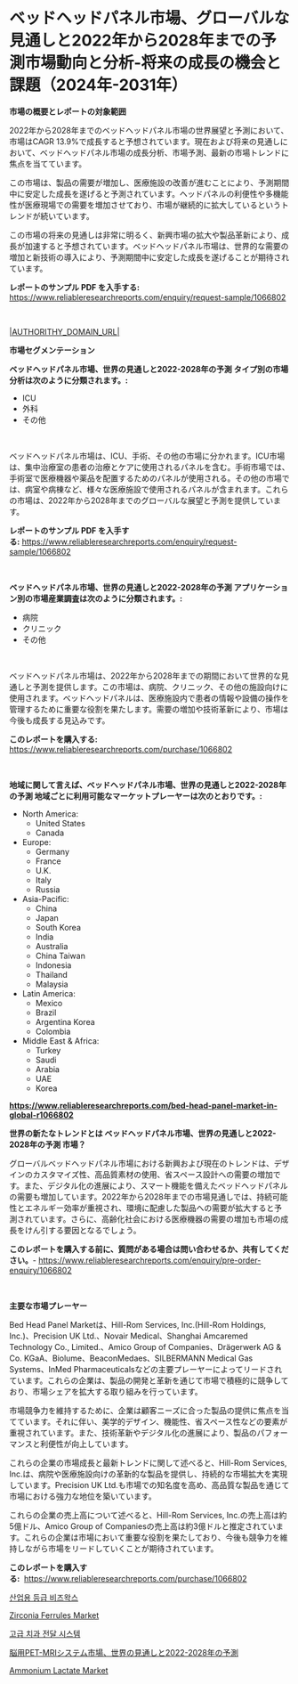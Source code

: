 <p><h1>ベッドヘッドパネル市場、グローバルな見通しと2022年から2028年までの予測市場動向と分析-将来の成長の機会と課題（2024年-2031年）</h1></p><p><strong>市場の概要とレポートの対象範囲</strong></p>
<p><p>2022年から2028年までのベッドヘッドパネル市場の世界展望と予測において、市場はCAGR 13.9%で成長すると予想されています。現在および将来の見通しにおいて、ベッドヘッドパネル市場の成長分析、市場予測、最新の市場トレンドに焦点を当てています。</p><p>この市場は、製品の需要が増加し、医療施設の改善が進むことにより、予測期間中に安定した成長を遂げると予測されています。ヘッドパネルの利便性や多機能性が医療現場での需要を増加させており、市場が継続的に拡大しているというトレンドが続いています。</p><p>この市場の将来の見通しは非常に明るく、新興市場の拡大や製品革新により、成長が加速すると予想されています。ベッドヘッドパネル市場は、世界的な需要の増加と新技術の導入により、予測期間中に安定した成長を遂げることが期待されています。</p></p>
<p><strong>レポートのサンプル PDF を入手する:</strong> <a href="https://www.reliableresearchreports.com/enquiry/request-sample/1066802">https://www.reliableresearchreports.com/enquiry/request-sample/1066802</a></p>
<p>&nbsp;</p>
<p><a href="|AUTHORITHY_DOMAIN_URL|">|AUTHORITHY_DOMAIN_URL|</a></p>
<p><strong>市場セグメンテーション</strong></p>
<p><strong>ベッドヘッドパネル市場、世界の見通しと2022-2028年の予測 タイプ別の市場分析は次のように分類されます。:</strong></p>
<p><ul><li>ICU</li><li>外科</li><li>その他</li></ul></p>
<p>&nbsp;</p>
<p><p>ベッドヘッドパネル市場は、ICU、手術、その他の市場に分かれます。ICU市場は、集中治療室の患者の治療とケアに使用されるパネルを含む。手術市場では、手術室で医療機器や薬品を配置するためのパネルが使用される。その他の市場では、病室や病棟など、様々な医療施設で使用されるパネルが含まれます。これらの市場は、2022年から2028年までのグローバルな展望と予測を提供しています。</p></p>
<p><strong>レポートのサンプル PDF を入手する:</strong>&nbsp;<a href="https://www.reliableresearchreports.com/enquiry/request-sample/1066802">https://www.reliableresearchreports.com/enquiry/request-sample/1066802</a></p>
<p>&nbsp;</p>
<p><strong> ベッドヘッドパネル市場、世界の見通しと2022-2028年の予測 アプリケーション別の市場産業調査は次のように分類されます。:</strong></p>
<p><ul><li>病院</li><li>クリニック</li><li>その他</li></ul></p>
<p>&nbsp;</p>
<p><p>ベッドヘッドパネル市場は、2022年から2028年までの期間において世界的な見通しと予測を提供します。この市場は、病院、クリニック、その他の施設向けに使用されます。ベッドヘッドパネルは、医療施設内で患者の情報や設備の操作を管理するために重要な役割を果たします。需要の増加や技術革新により、市場は今後も成長する見込みです。</p></p>
<p><strong>このレポートを購入する:</strong>&nbsp; <a href="https://www.reliableresearchreports.com/purchase/1066802">https://www.reliableresearchreports.com/purchase/1066802</a></p>
<p>&nbsp;</p>
<p><strong>地域に関して言えば、ベッドヘッドパネル市場、世界の見通しと2022-2028年の予測 地域ごとに利用可能なマーケットプレーヤーは次のとおりです。:</strong></p>
<p><ul>
    <li>
        North America:
        <ul>
            <li>United States</li>
            <li>Canada</li>
        </ul>
    </li>
    <li>
        Europe:
        <ul>
            <li>Germany</li>
            <li>France</li>
            <li>U.K.</li>
            <li>Italy</li>
            <li>Russia</li>
        </ul>
    </li>
    <li>
        Asia-Pacific:
        <ul>
            <li>China</li>
            <li>Japan</li>
            <li>South Korea</li>
            <li>India</li>
            <li>Australia</li>
            <li>China Taiwan</li>
            <li>Indonesia</li>
            <li>Thailand</li>
            <li>Malaysia</li>
        </ul>
    </li>
    <li>
        Latin America:
        <ul>
            <li>Mexico</li>
            <li>Brazil</li>
            <li>Argentina Korea</li>
            <li>Colombia</li>
        </ul>
    </li>
    <li>
        Middle East & Africa:
        <ul>
            <li>Turkey</li>
            <li>Saudi</li>
            <li>Arabia</li>
            <li>UAE</li>
            <li>Korea</li>
        </ul>
    </li>
    </ul></p>
<p><strong><a href="https://www.reliableresearchreports.com/bed-head-panel-market-in-global-r1066802">https://www.reliableresearchreports.com/bed-head-panel-market-in-global-r1066802</a></strong>&nbsp;</p>
<p><strong>世界の新たなトレンドとは ベッドヘッドパネル市場、世界の見通しと2022-2028年の予測 市場？</strong></p>
<p><p>グローバルベッドヘッドパネル市場における新興および現在のトレンドは、デザインのカスタマイズ性、高品質素材の使用、省スペース設計への需要の増加です。また、デジタル化の進展により、スマート機能を備えたベッドヘッドパネルの需要も増加しています。2022年から2028年までの市場見通しでは、持続可能性とエネルギー効率が重視され、環境に配慮した製品への需要が拡大すると予測されています。さらに、高齢化社会における医療機器の需要の増加も市場の成長をけん引する要因となるでしょう。</p></p>
<p><strong>このレポートを購入する前に、質問がある場合は問い合わせるか、共有してください。</strong>- <a href="https://www.reliableresearchreports.com/enquiry/pre-order-enquiry/1066802">https://www.reliableresearchreports.com/enquiry/pre-order-enquiry/1066802</a></p>
<p>&nbsp;</p>
<p><strong>主要な市場プレーヤー</strong></p>
<p><p>Bed Head Panel Marketは、Hill-Rom Services, Inc.(Hill-Rom Holdings, Inc.)、Precision UK Ltd.、Novair Medical、Shanghai Amcaremed Technology Co., Limited.、Amico Group of Companies、Drägerwerk AG & Co. KGaA、Biolume、BeaconMedaes、SILBERMANN Medical Gas Systems、InMed Pharmaceuticalsなどの主要プレーヤーによってリードされています。これらの企業は、製品の開発と革新を通じて市場で積極的に競争しており、市場シェアを拡大する取り組みを行っています。</p><p>市場競争力を維持するために、企業は顧客ニーズに合った製品の提供に焦点を当てています。それに伴い、美学的デザイン、機能性、省スペース性などの要素が重視されています。また、技術革新やデジタル化の進展により、製品のパフォーマンスと利便性が向上しています。</p><p>これらの企業の市場成長と最新トレンドに関して述べると、Hill-Rom Services, Inc.は、病院や医療施設向けの革新的な製品を提供し、持続的な市場拡大を実現しています。Precision UK Ltd.も市場での知名度を高め、高品質な製品を通じて市場における強力な地位を築いています。</p><p>これらの企業の売上高について述べると、Hill-Rom Services, Inc.の売上高は約5億ドル、Amico Group of Companiesの売上高は約3億ドルと推定されています。これらの企業は市場において重要な役割を果たしており、今後も競争力を維持しながら市場をリードしていくことが期待されています。</p></p>
<p><strong>このレポートを購入する:</strong>&nbsp;&nbsp;<a href="https://www.reliableresearchreports.com/purchase/1066802">https://www.reliableresearchreports.com/purchase/1066802</a></p>
<p><p><a href="https://github.com/mithunmistry2258/Market-Research-Report-List-1/blob/main/4014584119559.md">산업용 등급 비즈왁스</a></p><p><a href="https://github.com/FassouRP/Market-Research-Report-List-5/blob/main/zirconia-ferrules-market.md">Zirconia Ferrules Market</a></p><p><a href="https://github.com/konokaryan/Market-Research-Report-List-1/blob/main/8525399119560.md">고급 치과 전달 시스템</a></p><p><a href="https://github.com/MosesSpinka1914/Market-Research-Report-List-2/blob/main/4613076131104.md">脳用PET-MRIシステム市場、世界の見通しと2022-2028年の予測</a></p><p><a href="https://github.com/rahu1506/Market-Research-Report-List-4/blob/main/ammonium-lactate-market.md">Ammonium Lactate Market</a></p></p>